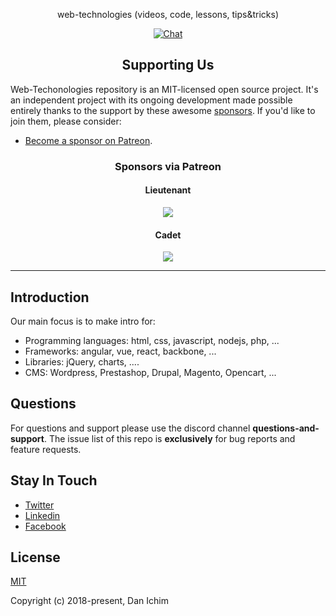 <p align="center">web-technologies (videos, code, lessons, tips&tricks)</p>
<p align="center"></p>

<p align="center">
  <a href="https://discord.gg/ZNYFStw"><img src="https://img.shields.io/badge/chat-on%20discord-7289da.svg" alt="Chat"></a>
</p>

<h2 align="center">Supporting Us</h2>

Web-Techonologies repository is an MIT-licensed open source project. It's an independent project with its ongoing development made possible entirely thanks to the support by these awesome [sponsors](https://github.com/danichim/web-technologies/blob/master/SPONSORS.md). If you'd like to join them, please consider:
 - [Become a sponsor on Patreon](https://www.patreon.com/danichim).
 

<h3 align="center">Sponsors via Patreon</h3>

<h4 align="center">Lieutenant</h4>

<p align="center">
  <a href="https://www.patreon.com/bePatron?c=1957442&rid=2812342" target="_blank" rel="noopener noreferrer"><img src="https://opencollective.com/static/images/become_sponsor.svg"></a>
</p>

<h4 align="center">Cadet</h4>

<p align="center">
  <a href="https://www.patreon.com/bePatron?c=1957442&rid=2812342" target="_blank" rel="noopener noreferrer"><img src="https://opencollective.com/static/images/become_sponsor.svg"></a>
</p>

---

## Introduction

Our main focus is to make intro for:
 - Programming languages: html, css, javascript, nodejs, php, ...
 - Frameworks: angular, vue, react, backbone, ...
 - Libraries: jQuery, charts, ....
 - CMS: Wordpress, Prestashop, Drupal, Magento, Opencart, ...

## Questions

For questions and support please use the discord channel **questions-and-support**. The issue list of this repo is **exclusively** for bug reports and feature requests.

## Stay In Touch

- [Twitter](https://twitter.com/danichimc)
- [Linkedin](https://www.linkedin.com/in/danichimc)
- [Facebook](https://www.facebook.com/danichim91)

## License

[MIT](http://opensource.org/licenses/MIT)

Copyright (c) 2018-present, Dan Ichim
